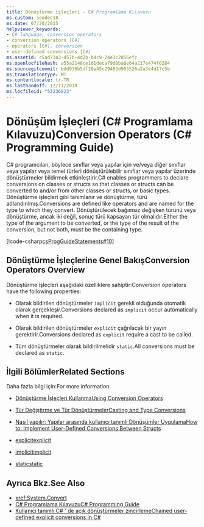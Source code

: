 ```yaml
---
title: Dönüştürme işleçleri - C# Programlama Kılavuzu
ms.custom: seodec18
ms.date: 07/20/2015
helpviewer_keywords:
- C# language, conversion operators
- conversion operators [C#]
- operators [C#], conversion
- user-defined conversions [C#]
ms.assetid: c5ad73a3-d57b-4d2b-b4c9-24e3c2856efc
ms.openlocfilehash: a55a2148ce161deca79d8ba8e64a217e474f0284
ms.sourcegitcommit: bdd930b5df20a45c29483d905526a2a3e4d17c5b
ms.translationtype: MT
ms.contentlocale: tr-TR
ms.lasthandoff: 12/11/2018
ms.locfileid: "53236823"
---
```

# <a name="conversion-operators-c-programming-guide"></a><span data-ttu-id="0b6dd-102">Dönüşüm İşleçleri (C# Programlama Kılavuzu)</span><span class="sxs-lookup"><span data-stu-id="0b6dd-102">Conversion Operators (C# Programming Guide)</span></span>
<span data-ttu-id="0b6dd-103">C# programcıları, böylece sınıflar veya yapılar için ve/veya diğer sınıflar veya yapılar veya temel türleri dönüştürülebilir sınıflar veya yapılar üzerinde dönüştürmeler bildirmek etkinleştirir.</span><span class="sxs-lookup"><span data-stu-id="0b6dd-103">C# enables programmers to declare conversions on classes or structs so that classes or structs can be converted to and/or from other classes or structs, or basic types.</span></span> <span data-ttu-id="0b6dd-104">Dönüştürme işleçleri gibi tanımlanır ve dönüştürme, türü adlandırılmış.</span><span class="sxs-lookup"><span data-stu-id="0b6dd-104">Conversions are defined like operators and are named for the type to which they convert.</span></span> <span data-ttu-id="0b6dd-105">Dönüştürülecek bağımsız değişken türünü veya dönüştürme, ancak iki değil, sonuç türü kapsayan tür olmalıdır.</span><span class="sxs-lookup"><span data-stu-id="0b6dd-105">Either the type of the argument to be converted, or the type of the result of the conversion, but not both, must be the containing type.</span></span>  
  
 [!code-csharp[csProgGuideStatements#10](../../../csharp/programming-guide/classes-and-structs/codesnippet/CSharp/conversion-operators_1.cs)]  
  
## <a name="conversion-operators-overview"></a><span data-ttu-id="0b6dd-106">Dönüştürme İşleçlerine Genel Bakış</span><span class="sxs-lookup"><span data-stu-id="0b6dd-106">Conversion Operators Overview</span></span>  
 <span data-ttu-id="0b6dd-107">Dönüştürme işleçleri aşağıdaki özelliklere sahiptir:</span><span class="sxs-lookup"><span data-stu-id="0b6dd-107">Conversion operators have the following properties:</span></span>  
  
-   <span data-ttu-id="0b6dd-108">Olarak bildirilen dönüştürmeler `implicit` gerekli olduğunda otomatik olarak gerçekleşir.</span><span class="sxs-lookup"><span data-stu-id="0b6dd-108">Conversions declared as `implicit` occur automatically when it is required.</span></span>  
  
-   <span data-ttu-id="0b6dd-109">Olarak bildirilen dönüştürmeler `explicit` çağrılacak bir yayın gerektirir.</span><span class="sxs-lookup"><span data-stu-id="0b6dd-109">Conversions declared as `explicit` require a cast to be called.</span></span>  
  
-   <span data-ttu-id="0b6dd-110">Tüm dönüştürmeler olarak bildirilmelidir `static`.</span><span class="sxs-lookup"><span data-stu-id="0b6dd-110">All conversions must be declared as `static`.</span></span>  
  
## <a name="related-sections"></a><span data-ttu-id="0b6dd-111">İlgili Bölümler</span><span class="sxs-lookup"><span data-stu-id="0b6dd-111">Related Sections</span></span>  
 <span data-ttu-id="0b6dd-112">Daha fazla bilgi için:</span><span class="sxs-lookup"><span data-stu-id="0b6dd-112">For more information:</span></span>  
  
-   [<span data-ttu-id="0b6dd-113">Dönüştürme İşleçleri Kullanma</span><span class="sxs-lookup"><span data-stu-id="0b6dd-113">Using Conversion Operators</span></span>](../../../csharp/programming-guide/statements-expressions-operators/using-conversion-operators.md)  
  
-   [<span data-ttu-id="0b6dd-114">Tür Değiştirme ve Tür Dönüştürmeler</span><span class="sxs-lookup"><span data-stu-id="0b6dd-114">Casting and Type Conversions</span></span>](../../../csharp/programming-guide/types/casting-and-type-conversions.md)  
  
-   [<span data-ttu-id="0b6dd-115">Nasıl yapılır: Yapılar arasında kullanıcı tanımlı Dönüşümler Uygulama</span><span class="sxs-lookup"><span data-stu-id="0b6dd-115">How to: Implement User-Defined Conversions Between Structs</span></span>](../../../csharp/programming-guide/statements-expressions-operators/how-to-implement-user-defined-conversions-between-structs.md)  
  
-   [<span data-ttu-id="0b6dd-116">explicit</span><span class="sxs-lookup"><span data-stu-id="0b6dd-116">explicit</span></span>](../../../csharp/language-reference/keywords/explicit.md)  
  
-   [<span data-ttu-id="0b6dd-117">implicit</span><span class="sxs-lookup"><span data-stu-id="0b6dd-117">implicit</span></span>](../../../csharp/language-reference/keywords/implicit.md)  
  
-   [<span data-ttu-id="0b6dd-118">static</span><span class="sxs-lookup"><span data-stu-id="0b6dd-118">static</span></span>](../../../csharp/language-reference/keywords/static.md)  
  
## <a name="see-also"></a><span data-ttu-id="0b6dd-119">Ayrıca Bkz.</span><span class="sxs-lookup"><span data-stu-id="0b6dd-119">See Also</span></span>

- <xref:System.Convert>  
- [<span data-ttu-id="0b6dd-120">C# Programlama Kılavuzu</span><span class="sxs-lookup"><span data-stu-id="0b6dd-120">C# Programming Guide</span></span>](../../../csharp/programming-guide/index.md)  
- [<span data-ttu-id="0b6dd-121">Kullanıcı tanımlı C# ' de açık dönüştürmeler zincirleme</span><span class="sxs-lookup"><span data-stu-id="0b6dd-121">Chained user-defined explicit conversions in C#</span></span>](https://blogs.msdn.microsoft.com/ericlippert/2007/04/16/chained-user-defined-explicit-conversions-in-c/)
